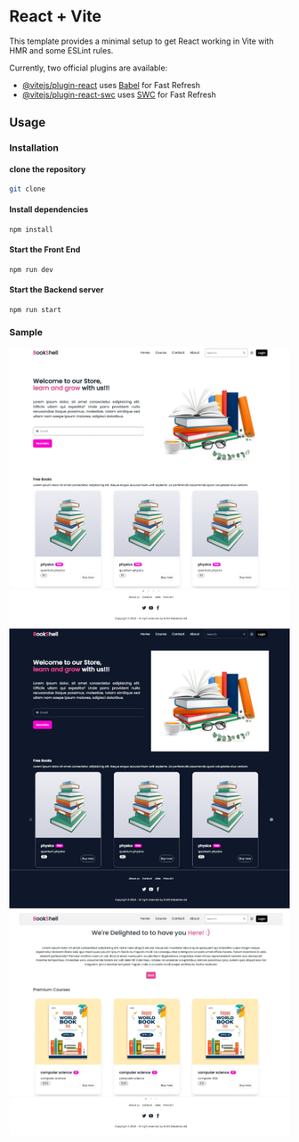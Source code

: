 # React + Vite

This template provides a minimal setup to get React working in Vite with HMR and some ESLint rules.

Currently, two official plugins are available:

- [@vitejs/plugin-react](https://github.com/vitejs/vite-plugin-react/blob/main/packages/plugin-react/README.md) uses [Babel](https://babeljs.io/) for Fast Refresh
- [@vitejs/plugin-react-swc](https://github.com/vitejs/vite-plugin-react-swc) uses [SWC](https://swc.rs/) for Fast Refresh

## Usage

### Installation

#### clone the repository

```bash
git clone 
```

#### Install dependencies

```bash
npm install
```

#### Start the Front End 

```bash
npm run dev
```

#### Start the Backend server

```bash
npm run start
```

### Sample

![](/Frontend/public/sample1.jpg)
![](/Frontend/public/sample3.jpg)
![](/Frontend/public/sample2.jpg)